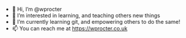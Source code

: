 - 👋 Hi, I’m @wprocter
- 👀 I’m interested in learning, and teaching others new things
- 🌱 I’m currently learning git, and empowering others to do the same!
- 📫 You can reach me at https://wprocter.co.uk

<!---
wprocter/wprocter is a ✨ special ✨ repository because its `README.md` (this file) appears on your GitHub profile.
You can click the Preview link to take a look at your changes.
--->
